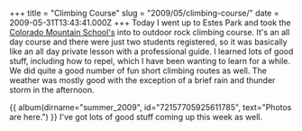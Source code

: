 +++
title = "Climbing Course"
slug = "2009/05/climbing-course/"
date = 2009-05-31T13:43:41.000Z
+++
Today I went up to Estes Park and took the [Colorado Mountain School's](http://www.totalclimbing.com) into to outdoor rock climbing course. It's an all day course and there were just two students registered, so it was basically like an all day private lesson with a professional guide. I learned lots of good stuff, including how to repel, which I have been wanting to learn for a while. We did quite a good number of fun short climbing routes as well. The weather was mostly good with the exception of a brief rain and thunder storm in the afternoon.

{{ album(dirname="summer_2009", id="72157705925611785", text="Photos are here.") }} I've got lots of good stuff coming up this week as well.
